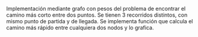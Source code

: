 Implementación mediante grafo con pesos del problema de encontrar el camino más corto entre dos puntos. 
Se tienen 3 recorridos distintos, con mismo punto de partida y de llegada.
Se implementa función que calcula el camino más rápido entre cualquiera dos nodos y lo grafica.
